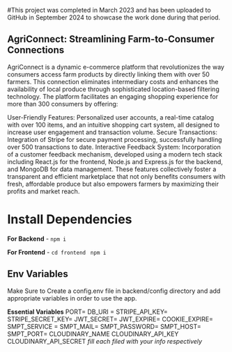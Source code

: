 #This project was completed in March 2023 and has been uploaded to GitHub in September 2024 to showcase the work done during that period.

## AgriConnect: Streamlining Farm-to-Consumer Connections

AgriConnect is a dynamic e-commerce platform that revolutionizes the way consumers access farm products by directly linking them with over 50 farmers. This connection eliminates intermediary costs and enhances the availability of local produce through sophisticated location-based filtering technology. The platform facilitates an engaging shopping experience for more than 300 consumers by offering:

User-Friendly Features: Personalized user accounts, a real-time catalog with over 100 items, and an intuitive shopping cart system, all designed to increase user engagement and transaction volume.
Secure Transactions: Integration of Stripe for secure payment processing, successfully handling over 500 transactions to date.
Interactive Feedback System: Incorporation of a customer feedback mechanism, developed using a modern tech stack including React.js for the frontend, Node.js and Express.js for the backend, and MongoDB for data management.
These features collectively foster a transparent and efficient marketplace that not only benefits consumers with fresh, affordable produce but also empowers farmers by maximizing their profits and market reach.

# Install Dependencies

**For Backend** - `npm i`

**For Frontend** - `cd frontend` ` npm i`

## Env Variables

Make Sure to Create a config.env file in backend/config directory and add appropriate variables in order to use the app.

**Essential Variables**
PORT=
DB_URI =
STRIPE_API_KEY=
STRIPE_SECRET_KEY=
JWT_SECRET=
JWT_EXPIRE=
COOKIE_EXPIRE=
SMPT_SERVICE =
SMPT_MAIL=
SMPT_PASSWORD=
SMPT_HOST=
SMPT_PORT=
CLOUDINARY_NAME
CLOUDINARY_API_KEY
CLOUDINARY_API_SECRET
_fill each filed with your info respectively_
